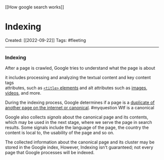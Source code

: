 [[How google search works]]

# Indexing
Created:  [[2022-09-22]]
Tags: #fleeting 

---
### Indexing
After a page is crawled, Google tries to understand what the page is about

it includes processing and analyzing the 
    textual content and 
    key content tags  
    attributes, such as [`<title>` elements](https://developers.google.com/search/docs/advanced/appearance/title-link) 
    and alt attributes such as [images](https://developers.google.com/search/docs/advanced/guidelines/google-images), [videos](https://developers.google.com/search/docs/advanced/guidelines/video), and more.

During the indexing process, 
Google determines if a page is a [duplicate of another page on the internet or canonical](https://developers.google.com/search/docs/advanced/crawling/consolidate-duplicate-urls).
#myquestion Wtf is a canonical 

Google also collects *signals* about the canonical page and its contents, 
which may be used in the next stage, where we serve the page in search results. 
Some signals include 
    the language of the page, 
    the country the content is local to, 
    the usability of the page
    and so on.

The collected information about the canonical page and its cluster may be stored in the Google index, 
However, Indexing isn't guaranteed; not every page that Google processes will be indexed.












